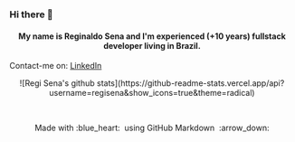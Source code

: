 ### Hi there 👋

<h4 align="center">My name is Reginaldo Sena and I'm experienced (+10 years) fullstack developer living in Brazil.</h4>

Contact-me on:
[LinkedIn](https://linkedin.com/in/reginaldo-sena)
<p align="center">
![Regi Sena's github stats](https://github-readme-stats.vercel.app/api?username=regisena&show_icons=true&theme=radical)  
</p>

<!--
<p align="center">
  <img src="https://media.giphy.com/media/MeJgB3yMMwIaHmKD4z/giphy.gif" width="30%">
  <br><br>
</p>
<br>
-->
<!--
<details>
  <summary> <b> Things to know about me! </b> <i>(click to expand!)</i> </summary>
  <br>
-->
  <!--
  [![Github Stats By Anurag](https://github-readme-stats.vercel.app/api?username=quadrified&show_icons=true&title_color=fff&icon_color=79ff97&text_color=9f9f9f&bg_color=151515)](https://github.com/regisena/github-readme-stats)
---
-->
<!--
### - Languages and Tools...
<p align="center">

  <!-- For more icons please follow  https://github.com/MikeCodesDotNET/ColoredBadges -->
<!--
  <img src="https://github.com/Quadrified/Quadrified/blob/master/assets/svg/dev/frameworks/angular.svg" alt="angular" style="vertical-align:top; margin:4px">
  <img src="https://github.com/Quadrified/Quadrified/blob/master/assets/svg/dev/frameworks/react.svg" alt="react" style="vertical-align:top; margin:4px">
  <img src="https://github.com/Quadrified/Quadrified/blob/master/assets/svg/dev/languages/js.svg" alt="js" style="vertical-align:top; margin:4px">
  <img src="https://github.com/Quadrified/Quadrified/blob/master/assets/svg/dev/languages/java.svg" alt="java" style="vertical-align:top; margin:4px">
  <img src="https://github.com/Quadrified/Quadrified/blob/master/assets/svg/dev/services/npm.svg" alt="npm" style="vertical-align:top; margin:4px">
  <img src="https://github.com/Quadrified/Quadrified/blob/master/assets/svg/dev/tools/bash.svg" alt="bash" style="vertical-align:top; margin:4px">
  <img src="https://github.com/Quadrified/Quadrified/blob/master/assets/svg/dev/tools/visualstudio_code.svg" alt="vscode" style="vertical-align:top; margin:4px">
  <img src="https://github.com/Quadrified/Quadrified/blob/master/assets/svg/dev/tools/powershell.svg" alt="powershell" style="vertical-align:top; margin:4px">
  <img src="https://github.com/Quadrified/Quadrified/blob/master/assets/svg/dev/misc/mobile.svg" alt="mobile_development" style="vertical-align:top; margin:4px">
---
</p>
-->
<!--
### - I'm currently...
-->

<!--
- Improving my React Native skills.
- Learning to develop Mobile-first web-apps.
- Learning React with Redux.
- Adding databases to my skill set.
-->


<!--
</details>
-->
<!--
<p align="center"> 
  <i> Let's connect and chat! :incoming_envelope: </i>
</p>
-->
<!--<p align="center">
  <a href="https://www.linkedin.com/in/quadrified"><img src="https://github.com/Quadrified/Quadrified/blob/master/assets/my_svgs/linkedin.svg" width="30px" alt="LinkedIn"></a> &nbsp; &nbsp;
  <a href="https://instagram.com/quadrified"><img src="https://github.com/Quadrified/Quadrified/blob/master/assets/my_svgs/instagram.svg" width="30px" alt="Instagram"></a> &nbsp; &nbsp;
  <a href="https://twitter.com/quadrified"><img src="https://github.com/Quadrified/Quadrified/blob/master/assets/my_svgs/twitter.svg" width="30px" alt="Twitter"></a> &nbsp; &nbsp;
  <a href="https://api.whatsapp.com/send?phone=+92999077529"><img src="https://github.com/Quadrified/Quadrified/blob/master/assets/my_svgs/whatsapp.svg" width="30px" alt="Whatsapp"></a> &nbsp; &nbsp;
  <a href="https://t.me/quadrified"><img src="https://github.com/Quadrified/Quadrified/blob/master/assets/my_svgs/telegram.svg" width="30px" alt="Telegram"></a> &nbsp; &nbsp;
</p>
-->
<!--
<p align="center">
  <i> Open to anything under the stars :sparkles: </i>
</p>
-->
<br>

<p align="center">
  Made with :blue_heart: &nbsp;using GitHub Markdown &nbsp;:arrow_down:
</p>
